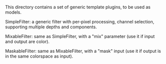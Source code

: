 This directory contains a set of generic template plugins, to be used as models.

SimpleFilter: a generic filter with per-pixel processing, channel selection, supporting multiple depths and components.

MixableFilter: same as SimpleFilter, with a "mix" parameter (use it if input and output are color).

MaskableFilter: same as MixableFilter, with a "mask" input (use it if output is in the same colorspace as input).
